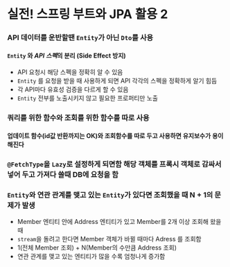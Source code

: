 # 실전! 스프링 부트와 JPA 활용 2

### API 데이터를 운반할땐 `Entity`가 아닌 `Dto`를 사용
#### `Entity` 와 *API 스펙*의 분리 (Side Effect 방지)
* API 요청시 해당 스펙을 정확히 알 수 있음
* `Entity` 를 요청을 받을 때 사용하게 되면 API 각각의 스펙을 정확하게 알기 힘듬
* 각 API마다 유효성 검증을 다르게 할 수 있음
* `Entity` 전부를 노출시키지 않고 필요한 프로퍼티만 노출

### 쿼리를 위한 함수와 조회를 위한 함수를 따로 사용
#### 업데이트 함수(id값 반환까지는 OK)와 조회함수를 따로 두고 사용하면 유지보수가 용이해진다


### `@FetchType`을 `Lazy`로 설정하게 되면함 해당 객체를 프록시 객체로 감싸서 넣어 두고 가져다 쓸때 DB에 요청을 함

### `Entity`와 연관 관계를 맺고 있는 `Entity`가 있다면 조회했을 때 N + 1의 문제가 발생
* Member 엔티티 안에 Address 엔티티가 있고 Member를 2개 이상 조회해 왔을 때
* `stream`을 돌려고 한다면 Member 객체가 바뀔 때마다 Adress 를 조회함
* 1(전체 Member 조회) + N(Member의 수만큼 Address 조회)
* 연관 관계를 맺고 있는 엔티티가 많을 수록 엄청나게 증가함